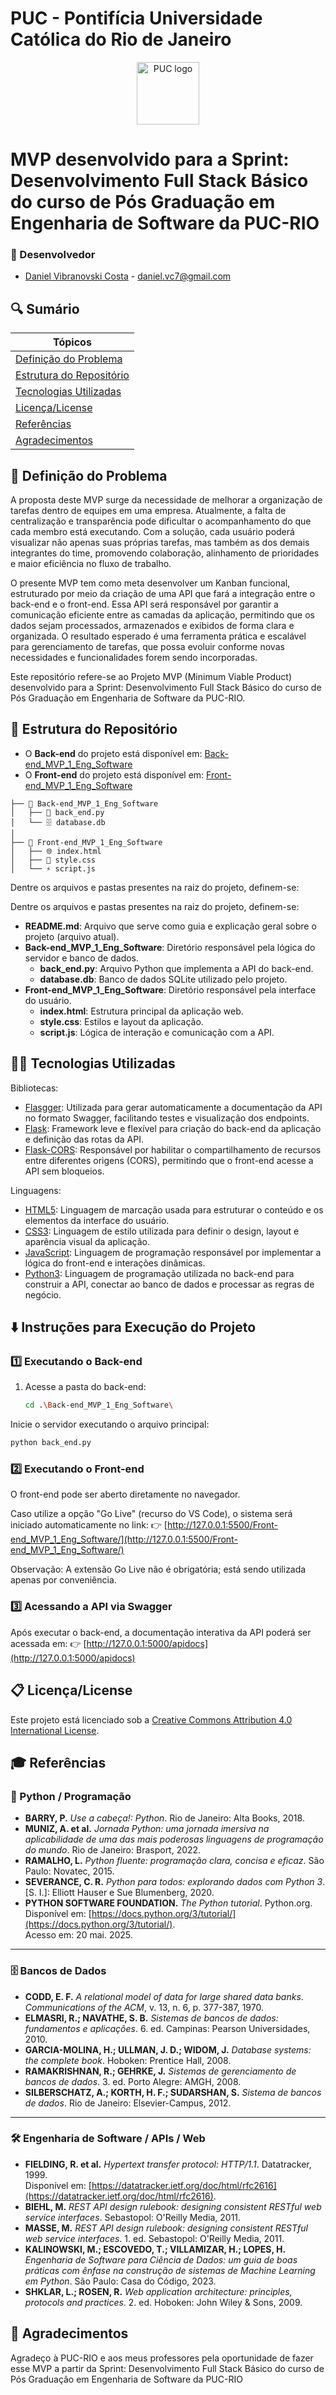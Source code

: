 # PUC - Pontifícia Universidade Católica do Rio de Janeiro

<p align="center">
  <img src="https://images.squarespace-cdn.com/content/v1/59a8480fccc5c52fff14d38a/1529026153457-7W1EX1C6VUVUNIQN0CE1/image-asset.png" alt="PUC logo" border="0" width="100px">
</p>

# MVP desenvolvido para a Sprint: Desenvolvimento Full Stack Básico do curso de Pós Graduação em Engenharia de Software da PUC-RIO

### 🚀 Desenvolvedor
- <a href="https://www.linkedin.com/in/daniel-vcosta/">Daniel Vibranovski Costa</a> - daniel.vc7@gmail.com

## 🔍 Sumário

| Tópicos|
|---|
| [Definição do Problema](#-definição-do-problema)|
| [Estrutura do Repositório](#-estrutura-do-repositório)|
| [Tecnologias Utilizadas](#-tecnologias-utilizadas)|
| [Licença/License](#-licençalicense)|
| [Referências](#-referências)|
| [Agradecimentos](#-agradecimentos)|


## 📜 Definição do Problema

A proposta deste MVP surge da necessidade de melhorar a organização de tarefas dentro de equipes em uma empresa. Atualmente, a falta de centralização e transparência pode dificultar o acompanhamento do que cada membro está executando. Com a solução, cada usuário poderá visualizar não apenas suas próprias tarefas, mas também as dos demais integrantes do time, promovendo colaboração, alinhamento de prioridades e maior eficiência no fluxo de trabalho.

O presente MVP tem como meta desenvolver um Kanban funcional, estruturado por meio da criação de uma API que fará a integração entre o back-end e o front-end. Essa API será responsável por garantir a comunicação eficiente entre as camadas da aplicação, permitindo que os dados sejam processados, armazenados e exibidos de forma clara e organizada. O resultado esperado é uma ferramenta prática e escalável para gerenciamento de tarefas, que possa evoluir conforme novas necessidades e funcionalidades forem sendo incorporadas.

Este repositório refere-se ao Projeto MVP (Minimum Viable Product) desenvolvido para a Sprint: Desenvolvimento Full Stack Básico do curso de Pós Graduação em Engenharia de Software da PUC-RIO.


## 📁 Estrutura do Repositório

- O **Back-end** do projeto está disponível em: [Back-end_MVP_1_Eng_Software](https://github.com/Vibranovski/Back-end_MVP_1_Eng_Software)  
- O **Front-end** do projeto está disponível em: [Front-end_MVP_1_Eng_Software](https://github.com/Vibranovski/Front-end_MVP_1_Eng_Software)  

```
├── 📁 Back-end_MVP_1_Eng_Software
│   ├── 🐍 back_end.py
│   └── 🗄️ database.db
│
├── 📁 Front-end_MVP_1_Eng_Software
│   ├── 🌐 index.html
│   ├── 🎨 style.css
│   └── ⚡ script.js
```

Dentre os arquivos e pastas presentes na raiz do projeto, definem-se:

Dentre os arquivos e pastas presentes na raiz do projeto, definem-se:  

- **README.md**: Arquivo que serve como guia e explicação geral sobre o projeto (arquivo atual).
- **Back-end_MVP_1_Eng_Software**: Diretório responsável pela lógica do servidor e banco de dados.  
  - **back_end.py**: Arquivo Python que implementa a API do back-end.  
  - **database.db**: Banco de dados SQLite utilizado pelo projeto.  
- **Front-end_MVP_1_Eng_Software**: Diretório responsável pela interface do usuário.  
  - **index.html**: Estrutura principal da aplicação web.  
  - **style.css**: Estilos e layout da aplicação.  
  - **script.js**: Lógica de interação e comunicação com a API.  



## 👨‍💻 Tecnologias Utilizadas

Bibliotecas:  

- [Flasgger](https://pypi.org/project/flasgger/0.5.4/): Utilizada para gerar automaticamente a documentação da API no formato Swagger, facilitando testes e visualização dos endpoints.  
- [Flask](https://flask.palletsprojects.com/en/stable/): Framework leve e flexível para criação do back-end da aplicação e definição das rotas da API.  
- [Flask-CORS](https://pypi.org/project/flask-cors/): Responsável por habilitar o compartilhamento de recursos entre diferentes origens (CORS), permitindo que o front-end acesse a API sem bloqueios.  

Linguagens:

- [HTML5](https://pt.wikipedia.org/wiki/HTML5): Linguagem de marcação usada para estruturar o conteúdo e os elementos da interface do usuário.  
- [CSS3](https://www.w3schools.com/css/): Linguagem de estilo utilizada para definir o design, layout e aparência visual da aplicação.  
- [JavaScript](https://developer.mozilla.org/pt-BR/docs/Web/JavaScript): Linguagem de programação responsável por implementar a lógica do front-end e interações dinâmicas.  
- [Python3](https://www.python.org/): Linguagem de programação utilizada no back-end para construir a API, conectar ao banco de dados e processar as regras de negócio.  


## ⬇️ Instruções para Execução do Projeto

### 1️⃣ Executando o Back-end

1. Acesse a pasta do back-end:

   ```bash
   cd .\Back-end_MVP_1_Eng_Software\
   ```

Inicie o servidor executando o arquivo principal:

   ```bash
   python back_end.py
   ```

### 2️⃣ Executando o Front-end

O front-end pode ser aberto diretamente no navegador.

Caso utilize a opção "Go Live" (recurso do VS Code), o sistema será iniciado automaticamente no link:
👉 [http://127.0.0.1:5500/Front-end_MVP_1_Eng_Software/](http://127.0.0.1:5500/Front-end_MVP_1_Eng_Software/)

Observação: A extensão Go Live não é obrigatória; está sendo utilizada apenas por conveniência.

### 3️⃣ Acessando a API via Swagger

Após executar o back-end, a documentação interativa da API poderá ser acessada em:
👉 [http://127.0.0.1:5000/apidocs](http://127.0.0.1:5000/apidocs)


## 📋 Licença/License

Este projeto está licenciado sob a [Creative Commons Attribution 4.0 International License](http://creativecommons.org/licenses/by/4.0/?ref=chooser-v1).


## 🎓 Referências

### 📘 Python / Programação
- **BARRY, P.** *Use a cabeça!: Python*. Rio de Janeiro: Alta Books, 2018.  
- **MUNIZ, A. et al.** *Jornada Python: uma jornada imersiva na aplicabilidade de uma das mais poderosas linguagens de programação do mundo*. Rio de Janeiro: Brasport, 2022.  
- **RAMALHO, L.** *Python fluente: programação clara, concisa e eficaz*. São Paulo: Novatec, 2015.  
- **SEVERANCE, C. R.** *Python para todos: explorando dados com Python 3*. [S. I.]: Elliott Hauser e Sue Blumenberg, 2020.  
- **PYTHON SOFTWARE FOUNDATION.** *The Python tutorial*. Python.org.  
  Disponível em: [https://docs.python.org/3/tutorial/](https://docs.python.org/3/tutorial/).  
  Acesso em: 20 mai. 2025.  

---

### 🗄️ Bancos de Dados
- **CODD, E. F.** *A relational model of data for large shared data banks*. *Communications of the ACM*, v. 13, n. 6, p. 377-387, 1970.  
- **ELMASRI, R.; NAVATHE, S. B.** *Sistemas de bancos de dados: fundamentos e aplicações*. 6. ed. Campinas: Pearson Universidades, 2010.  
- **GARCIA-MOLINA, H.; ULLMAN, J. D.; WIDOM, J.** *Database systems: the complete book*. Hoboken: Prentice Hall, 2008.  
- **RAMAKRISHNAN, R.; GEHRKE, J.** *Sistemas de gerenciamento de bancos de dados*. 3. ed. Porto Alegre: AMGH, 2008.  
- **SILBERSCHATZ, A.; KORTH, H. F.; SUDARSHAN, S.** *Sistema de bancos de dados*. Rio de Janeiro: Elsevier-Campus, 2012.  

---

### 🛠️ Engenharia de Software / APIs / Web
- **FIELDING, R. et al.** *Hypertext transfer protocol: HTTP/1.1*. Datatracker, 1999.  
  Disponível em: [https://datatracker.ietf.org/doc/html/rfc2616](https://datatracker.ietf.org/doc/html/rfc2616).  
- **BIEHL, M.** *REST API design rulebook: designing consistent RESTful web service interfaces*. Sebastopol: O'Reilly Media, 2011.  
- **MASSE, M.** *REST API design rulebook: designing consistent RESTful web service interfaces*. 1. ed. Sebastopol: O'Reilly Media, 2011.  
- **KALINOWSKI, M.; ESCOVEDO, T.; VILLAMIZAR, H.; LOPES, H.** *Engenharia de Software para Ciência de Dados: um guia de boas práticas com ênfase na construção de sistemas de Machine Learning em Python*. São Paulo: Casa do Código, 2023.  
- **SHKLAR, L.; ROSEN, R.** *Web application architecture: principles, protocols and practices*. 2. ed. Hoboken: John Wiley & Sons, 2009.


## 🙏 Agradecimentos

Agradeço à PUC-RIO e aos meus professores pela oportunidade de fazer esse MVP a partir da Sprint: Desenvolvimento Full Stack Básico do curso de Pós Graduação em Engenharia de Software da PUC-RIO
